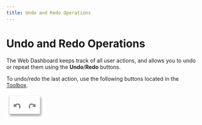 ```yaml
---
title: Undo and Redo Operations
---
```

# Undo and Redo Operations
The Web Dashboard keeps track of all user actions, and allows you to undo or repeat them using the **Undo**/**Redo** buttons.

To undo/redo the last action, use the following buttons located in the [Toolbox](ui-elements/toolbox.md).

![wdd-undo-redo](../../images/img125582.png)